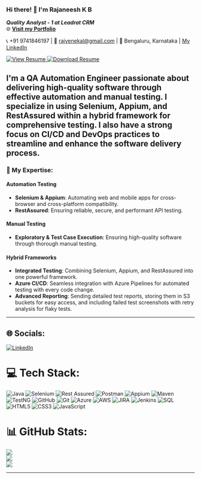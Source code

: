 ### Hi there! 👋 I'm Rajaneesh K B 
***Quality Analyst - 1 at Leadrat CRM***  
🌐 [**Visit my Portfolio**](https://rajyenekal.github.io/)

📞 +91 9741846197 | 📧 [rajyenekal@gmail.com](mailto:rajyenekal@gmail.com) | 📍 Bengaluru, Karnataka | [My LinkedIn](https://www.linkedin.com/in/rajaneesh-k-b-68965b221/)




<a href="https://drive.google.com/file/d/1aXCpzMXo331EiskKuv0GAfPdWMYvWCXc/view?usp=sharing" target="_blank" aria-label="View Resume" title="View my resume">
  <img src="https://img.shields.io/badge/View-purple?style=for-the-badge&logo=eye" alt="View Resume">
</a>
<a href="https://drive.google.com/uc?export=download&id=1aXCpzMXo331EiskKuv0GAfPdWMYvWCXc" aria-label="Download Resume" title="Download my resume">
<img <img src="https://img.shields.io/badge/Download-blue?style=for-the-badge&logo=download" alt="Download Resume" />

</a>



I'm a **QA Automation Engineer** passionate about delivering high-quality software through effective automation and manual testing. I specialize in using **Selenium**, **Appium**, and **RestAssured** within a hybrid framework for comprehensive testing. I also have a strong focus on **CI/CD** and **DevOps** practices to streamline and enhance the software delivery process.
---

### 🚀 My Expertise:

#### **Automation Testing**
- **Selenium & Appium**: Automating web and mobile apps for cross-browser and cross-platform compatibility.
- **RestAssured**: Ensuring reliable, secure, and performant API testing.

#### **Manual Testing**
- **Exploratory & Test Case Execution**: Ensuring high-quality software through thorough manual testing.

#### **Hybrid Frameworks**
- **Integrated Testing**: Combining Selenium, Appium, and RestAssured into one powerful framework.
- **Azure CI/CD**: Seamless integration with Azure Pipelines for automated testing with every code change.
- **Advanced Reporting**: Sending detailed test reports, storing them in S3 buckets for easy access, and including failed test screenshots with retry analysis for flaky tests.

---


## 🌐 Socials:
[![LinkedIn](https://img.shields.io/badge/LinkedIn-%230077B5.svg?logo=linkedin&logoColor=white)](https://www.linkedin.com/in/rajaneesh-k-b-68965b221/) 

# 💻 Tech Stack:
![Java](https://img.shields.io/badge/java-%23ED8B00.svg?style=for-the-badge&logo=openjdk&logoColor=white) 
![Selenium](https://img.shields.io/badge/selenium-%43B02A.svg?style=for-the-badge&logo=selenium&logoColor=white)
![Rest Assured](https://img.shields.io/badge/rest_assured-%23404D59.svg?style=for-the-badge&logoColor=white)
![Postman](https://img.shields.io/badge/postman-%23FF6C37.svg?style=for-the-badge&logo=postman&logoColor=white)
![Appium](https://img.shields.io/badge/appium-%23661AFF.svg?style=for-the-badge&logo=appium&logoColor=white)
![Maven](https://img.shields.io/badge/maven-%23C71A36.svg?style=for-the-badge&logo=apache-maven&logoColor=white)
![TestNG](https://img.shields.io/badge/testng-%231E508B.svg?style=for-the-badge&logo=testng&logoColor=white)
![GitHub](https://img.shields.io/badge/github-%23121011.svg?style=for-the-badge&logo=github&logoColor=white)
![Git](https://img.shields.io/badge/git-%23F05033.svg?style=for-the-badge&logo=git&logoColor=white)
![Azure](https://img.shields.io/badge/azure-%230072C6.svg?style=for-the-badge&logo=microsoftazure&logoColor=white)
![AWS](https://img.shields.io/badge/AWS-%23FF9900.svg?style=for-the-badge&logo=amazon-aws&logoColor=white) 
![JIRA](https://img.shields.io/badge/jira-%230A0FFF.svg?style=for-the-badge&logo=jira&logoColor=white)
![Jenkins](https://img.shields.io/badge/jenkins-%23D24939.svg?style=for-the-badge&logo=jenkins&logoColor=white)
![SQL](https://img.shields.io/badge/sql-%23447799.svg?style=for-the-badge&logoColor=white)
![HTML5](https://img.shields.io/badge/html5-%23E34F26.svg?style=for-the-badge&logo=html5&logoColor=white)
![CSS3](https://img.shields.io/badge/css3-%231572B6.svg?style=for-the-badge&logo=css3&logoColor=white)
![JavaScript](https://img.shields.io/badge/javascript-%23F7DF1E.svg?style=for-the-badge&logo=javascript&logoColor=black)



# 📊 GitHub Stats:
![](https://github-readme-stats.vercel.app/api?username=rajyenekal&theme=dark&hide_border=false&include_all_commits=false&count_private=false)<br/>
![](https://github-readme-streak-stats.herokuapp.com/?user=rajyenekal&theme=dark&hide_border=false)<br/>
![](https://github-readme-stats.vercel.app/api/top-langs/?username=rajyenekal&theme=dark&hide_border=false&include_all_commits=false&count_private=false&layout=compact)

---






